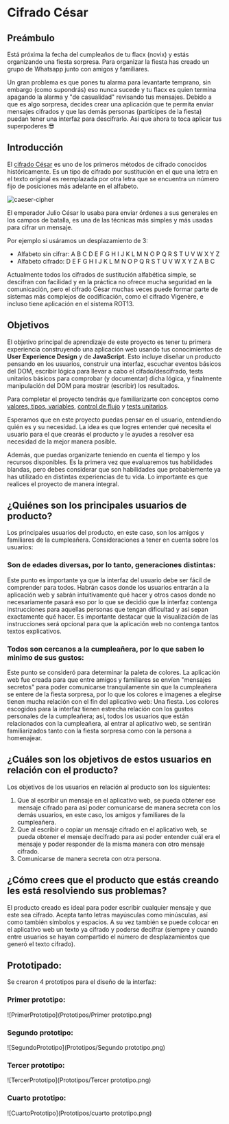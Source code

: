 # Cifrado César

## Preámbulo

Está próxima la fecha del cumpleaños de tu flacx (novix) y estás organizando una
fiesta sorpresa. Para organizar la fiesta has creado un grupo de Whatsapp junto
con amigos y familiares.

Un gran problema es que pones tu alarma para levantarte temprano, sin embargo
(como supondrás) eso nunca sucede y tu flacx es quien termina apagando la alarma
y "de casualidad" revisando tus mensajes. Debido a que es algo sorpresa, decides
crear una aplicación que te permita enviar mensajes cifrados y que las demás
personas (partícipes de la fiesta) puedan tener una interfaz para
descifrarlo. Así que ahora te toca aplicar tus superpoderes 😎

## Introducción

El [cifrado César](https://en.wikipedia.org/wiki/Caesar_cipher) es uno de los
primeros métodos de cifrado conocidos históricamente. Es un tipo de cifrado por
sustitución en el que una letra en el texto original es reemplazada por otra
letra que se encuentra un número fijo de posiciones más adelante en el alfabeto.

![caeser-cipher](https://upload.wikimedia.org/wikipedia/commons/thumb/2/2b/Caesar3.svg/2000px-Caesar3.svg.png)

El emperador Julio César lo usaba para enviar órdenes a sus generales en los
campos de batalla, es una de las técnicas más simples y más usadas para cifrar
un mensaje.

Por ejemplo si usáramos un desplazamiento de 3:

* Alfabeto sin cifrar: A B C D E F G H I J K L M N O P Q R S T U V W X Y Z
* Alfabeto cifrado: D E F G H I J K L M N O P Q R S T U V W X Y Z A B C

Actualmente todos los cifrados de sustitución alfabética simple, se descifran
con facilidad y en la práctica no ofrece mucha seguridad en la comunicación,
pero el cifrado César muchas veces puede formar parte de sistemas más complejos
de codificación, como el cifrado Vigenère, e incluso tiene aplicación en el
sistema ROT13.

## Objetivos

El objetivo principal de aprendizaje de este proyecto es tener tu primera
experiencia construyendo una aplicación web usando tus conocimientos de **User
Experience Design** y de **JavaScript**. Esto incluye diseñar un producto
pensando en los usuarios, construir una interfaz, escuchar eventos básicos del
DOM, escribir lógica para llevar a cabo el cifado/descifrado, tests unitarios
básicos para comprobar (y documentar) dicha lógica, y finalmente manipulación
del DOM para mostrar (escribir) los resultados.

Para completar el proyecto tendrás que familiarizarte con conceptos como
[valores, tipos, variables](https://github.com/Laboratoria/curricula-js/tree/v2.x/topics/javascript/01-basics),
[control de flujo](https://github.com/Laboratoria/curricula-js/tree/v2.x/topics/javascript/02-flow-control)
y [tests unitarios](https://github.com/Laboratoria/curricula-js/tree/v2.x/topics/testing).

Esperamos que en este proyecto puedas pensar en el usuario, entendiendo quién es
y su necesidad. La idea es que logres entender qué necesita el usuario para el
que crearás el producto y le ayudes a resolver esa necesidad de la mejor manera
posible.

Además, que puedas organizarte teniendo en cuenta el tiempo y los recursos
disponibles. Es la primera vez que evaluaremos tus habilidades blandas, pero debes
considerar que son habilidades que probablemente ya has utilizado en distintas
experiencias de tu vida. Lo importante es que realices el proyecto de manera
integral.


## ¿Quiénes son los principales usuarios de producto?

Los principales usuarios del producto, en este caso, son los amigos y familiares de la cumpleañera.
Consideraciones a tener en cuenta sobre los usuarios:

### Son de edades diversas, por lo tanto, generaciones distintas:
 Este punto es importante ya que la interfaz del usuario debe ser fácil de comprender para todos. Habrán casos donde los usuarios entrarán a la aplicación web y sabrán intuitivamente qué hacer y otros casos donde no necesariamente pasará eso por lo que se decidió que la interfaz contenga instrucciones para aquellas personas que tengan dificultad y así sepan exactamente qué hacer. Es importante destacar que la visualización de las instrucciones será opcional para que la aplicación web no contenga tantos textos explicativos.

### Todos son cercanos a la cumpleañera, por lo que saben lo minimo de sus gustos:
Este punto se consideró para determinar la paleta de colores. La aplicación web fue creada para que entre amigos y familiares se envíen "mensajes secretos" para poder comunicarse tranquilamente sin que la cumpleañera se entere de la fiesta sorpresa, por lo que los colores e imagenes a elegirse tienen mucha relación con el fin del aplicativo web: Una fiesta.
Los colores escogidos para la interfaz tienen estrecha relación con los gustos personales de la cumpleañera; así, todos los usuarios que están relacionados con la cumpleañera, al entrar al aplicativo web, se sentirán familiarizados tanto con la fiesta sorpresa como con la persona a homenajear. 

## ¿Cuáles son los objetivos de estos usuarios en relación con el producto?
Los objetivos de los usuarios en relación al producto son los siguientes:
1. Que al escribir un mensaje en el aplicativo web, se pueda obtener ese mensaje cifrado para así poder comunicarse de manera secreta con los demás usuarios, en este caso, los amigos y familiares de la cumpleañera.
2. Que al escribir o copiar un mensaje cifrado en el aplicativo web, se pueda obtener el mensaje decifrado para asi poder entender cuál era el mensaje y poder responder de la misma manera con otro mensaje cifrado.
3. Comunicarse de manera secreta con otra persona.

## ¿Cómo crees que el producto que estás creando les está resolviendo sus problemas?
El producto creado es ideal para poder escribir cualquier mensaje y que este sea cifrado. Acepta tanto letras mayúsculas como minúsculas, así como también símbolos y espacios. A su vez también se puede colocar en el aplicativo web un texto ya cifrado y poderse decifrar (siempre y cuando entre usuarios se hayan compartido el número de desplazamientos que generó el texto cifrado).

## Prototipado:
Se crearon 4 prototipos para el diseño de la interfaz:

### Primer prototipo:
![PrimerPrototipo](Prototipos/Primer prototipo.png)

### Segundo prototipo:
![SegundoPrototipo](Prototipos/Segundo prototipo.png)

### Tercer prototipo:
![TercerPrototipo](Prototipos/Tercer prototipo.png)

### Cuarto prototipo:
![CuartoPrototipo](Prototipos/cuarto prototipo.png)
